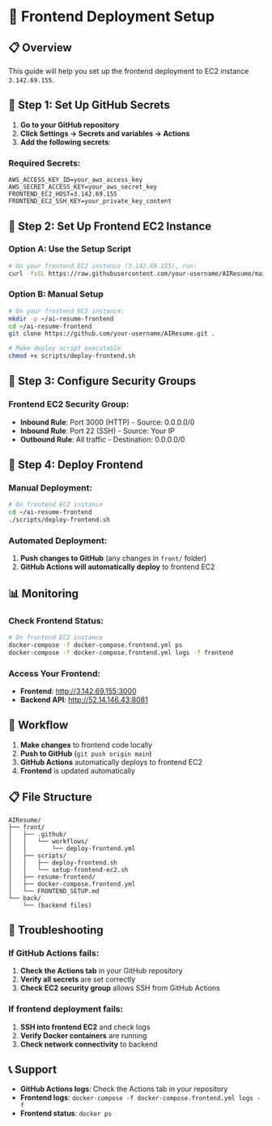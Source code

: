 # 🚀 Frontend Deployment Setup

## 📋 Overview

This guide will help you set up the frontend deployment to EC2 instance `3.142.69.155`.

<!-- Test: Trigger frontend workflow -->
<!-- Second test: Trigger workflow again -->
<!-- Third test: Check Docker build process -->

## 🔧 Step 1: Set Up GitHub Secrets

1. **Go to your GitHub repository**
2. **Click Settings → Secrets and variables → Actions**
3. **Add the following secrets**:

### **Required Secrets:**

```
AWS_ACCESS_KEY_ID=your_aws_access_key
AWS_SECRET_ACCESS_KEY=your_aws_secret_key
FRONTEND_EC2_HOST=3.142.69.155
FRONTEND_EC2_SSH_KEY=your_private_key_content
```

## 🔧 Step 2: Set Up Frontend EC2 Instance

### **Option A: Use the Setup Script**

```bash
# On your frontend EC2 instance (3.142.69.155), run:
curl -fsSL https://raw.githubusercontent.com/your-username/AIResume/main/front/scripts/setup-frontend-ec2.sh | bash
```

### **Option B: Manual Setup**

```bash
# On your frontend EC2 instance:
mkdir -p ~/ai-resume-frontend
cd ~/ai-resume-frontend
git clone https://github.com/your-username/AIResume.git .

# Make deploy script executable
chmod +x scripts/deploy-frontend.sh
```

## 🔧 Step 3: Configure Security Groups

### **Frontend EC2 Security Group:**
- **Inbound Rule**: Port 3000 (HTTP) - Source: 0.0.0.0/0
- **Inbound Rule**: Port 22 (SSH) - Source: Your IP
- **Outbound Rule**: All traffic - Destination: 0.0.0.0/0

## 🚀 Step 4: Deploy Frontend

### **Manual Deployment:**
```bash
# On frontend EC2 instance
cd ~/ai-resume-frontend
./scripts/deploy-frontend.sh
```

### **Automated Deployment:**
1. **Push changes to GitHub** (any changes in `front/` folder)
2. **GitHub Actions will automatically deploy** to frontend EC2

## 📊 Monitoring

### **Check Frontend Status:**
```bash
# On frontend EC2 instance
docker-compose -f docker-compose.frontend.yml ps
docker-compose -f docker-compose.frontend.yml logs -f frontend
```

### **Access Your Frontend:**
- **Frontend**: http://3.142.69.155:3000
- **Backend API**: http://52.14.146.43:8081

## 🔄 Workflow

1. **Make changes** to frontend code locally
2. **Push to GitHub** (`git push origin main`)
3. **GitHub Actions** automatically deploys to frontend EC2
4. **Frontend** is updated automatically

## 📋 File Structure

```
AIResume/
├── front/
│   ├── .github/
│   │   └── workflows/
│   │       └── deploy-frontend.yml
│   ├── scripts/
│   │   ├── deploy-frontend.sh
│   │   └── setup-frontend-ec2.sh
│   ├── resume-frontend/
│   ├── docker-compose.frontend.yml
│   └── FRONTEND_SETUP.md
└── back/
    └── (backend files)
```

## 🚨 Troubleshooting

### **If GitHub Actions fails:**
1. **Check the Actions tab** in your GitHub repository
2. **Verify all secrets** are set correctly
3. **Check EC2 security group** allows SSH from GitHub Actions

### **If frontend deployment fails:**
1. **SSH into frontend EC2** and check logs
2. **Verify Docker containers** are running
3. **Check network connectivity** to backend

## 📞 Support

- **GitHub Actions logs**: Check the Actions tab in your repository
- **Frontend logs**: `docker-compose -f docker-compose.frontend.yml logs -f`
- **Frontend status**: `docker ps` 
